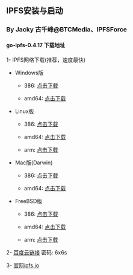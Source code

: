 ## IPFS安装与启动
### By Jacky 古千峰@BTCMedia、IPFSForce

#### go-ipfs-0.4.17 下载地址
1- IPFS网络下载(推荐，速度最快)

* Windows版
	* 386: [点击下载](https://www.eternum.io/ipfs/QmbYXGxi6esNfGkpHoxCVPapS5pucSE5JoWjm4PX7FfoEz)
	
	* amd64: [点击下载](https://www.eternum.io/ipfs/QmQPorSoSSR6wawMiNWkHQRP76adgM31K9tS25JXbJngup)
	
* Linux版
	* 386: [点击下载](https://www.eternum.io/ipfs/QmVMXRXSXvxovshqphGvgVdPpFtVRdRDJAgBGrjU4TgvnA)
	
	* amd64: [点击下载](https://www.eternum.io/ipfs/QmZYUCRTp3iKusMdQP1oWKHpkCDzinM4j2VdATxXSNEVYv)
	
	* arm: [点击下载](https://www.eternum.io/ipfs/QmdWJMaFmXKgKdNVSqfqq5iQz6uiDzr1ERhWVjcNgdHPJ4)
	
* Mac版(Darwin)
	* 386: [点击下载](https://www.eternum.io/ipfs/QmW7pcsFJ8j1AkfNwH8VKLnSfX3925kXAt4MhaUUfCy57L)
	
	* amd64: [点击下载](https://www.eternum.io/ipfs/QmcyBM1EtTDzvEnydchoVKEQNs5UNcqgRp3MPhBpGzbTRj)
	
* FreeBSD版
	* 386: [点击下载](https://www.eternum.io/ipfs/QmQ1ab7Mgm6Liv5qJBN2mN4pxFUcpiTyc1PjPXc2zE6nWs)
	
	* amd64: [点击下载](https://www.eternum.io/ipfs/QmP3THBKaPLYzTcuQSxSqybKY44KiAJryvYpV9VjPNaE4W)
	
	* arm: [点击下载](https://www.eternum.io/ipfs/QmTRT6ruZWfYDhEAZYhSmTedRrRuRj3QRUoXN9weRkzBFU)
	
2- [百度云链接](https://pan.baidu.com/s/1biZjOYWCbFDvhOqrU4kuEg) 密码: 6x6s

3- [官网ipfs.io](https://dist.ipfs.io/#go-ipfs)


